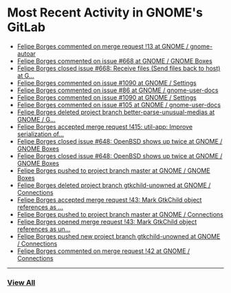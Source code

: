 # Most Recent Activity in GNOME's GitLab

<!-- BLOG-POST-LIST:START -->
- [Felipe Borges commented on merge request !13 at GNOME / gnome-autoar](https://gitlab.gnome.org/GNOME/gnome-autoar/-/merge_requests/13#note_1050374)
- [Felipe Borges commented on issue #668 at GNOME / GNOME Boxes](https://gitlab.gnome.org/GNOME/gnome-boxes/-/issues/668#note_1049569)
- [Felipe Borges closed issue #668: Receive files (Send files back to host) at G...](https://gitlab.gnome.org/GNOME/gnome-boxes/-/issues/668)
- [Felipe Borges commented on issue #1090 at GNOME / Settings](https://gitlab.gnome.org/GNOME/gnome-control-center/-/issues/1090#note_1049135)
- [Felipe Borges commented on issue #86 at GNOME / gnome-user-docs](https://gitlab.gnome.org/GNOME/gnome-user-docs/-/issues/86#note_1049122)
- [Felipe Borges commented on issue #1090 at GNOME / Settings](https://gitlab.gnome.org/GNOME/gnome-control-center/-/issues/1090#note_1049106)
- [Felipe Borges commented on issue #105 at GNOME / gnome-user-docs](https://gitlab.gnome.org/GNOME/gnome-user-docs/-/issues/105#note_1048917)
- [Felipe Borges deleted project branch better-parse-unusual-medias at GNOME / G...](https://gitlab.gnome.org/GNOME/gnome-boxes/-/commits/better-parse-unusual-medias)
- [Felipe Borges accepted merge request !415: util-app: Improve serialization of...](https://gitlab.gnome.org/GNOME/gnome-boxes/-/merge_requests/415)
- [Felipe Borges closed issue #648: OpenBSD shows up twice at GNOME / GNOME Boxes](https://gitlab.gnome.org/GNOME/gnome-boxes/-/issues/648)
- [Felipe Borges closed issue #648: OpenBSD shows up twice at GNOME / GNOME Boxes](https://gitlab.gnome.org/GNOME/gnome-boxes/-/issues/648)
- [Felipe Borges pushed to project branch master at GNOME / GNOME Boxes](https://gitlab.gnome.org/GNOME/gnome-boxes/-/commit/bb9289a8191281a745ded8bfe121e238dcc91d61)
- [Felipe Borges deleted project branch gtkchild-unowned at GNOME / Connections](https://gitlab.gnome.org/GNOME/connections/-/commits/gtkchild-unowned)
- [Felipe Borges accepted merge request !43: Mark GtkChild object references as ...](https://gitlab.gnome.org/GNOME/connections/-/merge_requests/43)
- [Felipe Borges pushed to project branch master at GNOME / Connections](https://gitlab.gnome.org/GNOME/connections/-/commit/16656f991f4205fd7f2c0f911f9387dfd08dc1da)
- [Felipe Borges opened merge request !43: Mark GtkChild object references as un...](https://gitlab.gnome.org/GNOME/connections/-/merge_requests/43)
- [Felipe Borges pushed new project branch gtkchild-unowned at GNOME / Connections](https://gitlab.gnome.org/GNOME/connections/-/commits/gtkchild-unowned)
- [Felipe Borges commented on merge request !42 at GNOME / Connections](https://gitlab.gnome.org/GNOME/connections/-/merge_requests/42#note_1048841)
<!-- BLOG-POST-LIST:END -->

___

### [View All](https://gitlab.gnome.org/users/felipeborges/activity)
